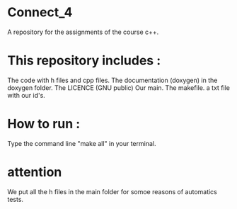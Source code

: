 # Connect_4

A repository for the assignments of the course c++.

# This repository includes :

The code with h files and cpp files.
The documentation (doxygen) in the doxygen folder.
The LICENCE  (GNU public)
Our main.
The makefile.
a txt file with our id's.

# How to run :
Type the command line "make all" in your terminal.

# attention

We put all the h files in the main folder for somoe reasons of automatics tests.
